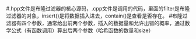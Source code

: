 #.hpp文件是布隆过滤器的核心源码，.cpp文件是调用的代码，里面的filter是布隆过滤器的对象，insert()是将数据插入进去，contain()是查看是否存在。
#布隆过滤器有四个参数，通常给出前两个参数，插入的数据量和允许出错的概率，通过数学公式（有函数调用）算出后两个参数（哈希函数的数量和size）
